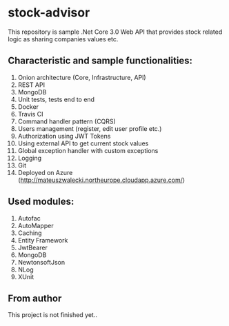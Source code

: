 # stock-advisor
This repository is sample .Net Core 3.0 Web API that provides stock related logic as sharing companies values etc.

## Characteristic and sample functionalities:
1. Onion architecture (Core, Infrastructure, API)
2. REST API
3. MongoDB
4. Unit tests, tests end to end 
5. Docker
6. Travis CI
7. Command handler pattern (CQRS)
8. Users management (register, edit user profile etc.)
9. Authorization using JWT Tokens
10. Using external API to get current stock values
11. Global exception handler with custom exceptions
12. Logging
13. Git
14. Deployed on Azure (http://mateuszwalecki.northeurope.cloudapp.azure.com/)

## Used modules:
1. Autofac
2. AutoMapper
3. Caching
4. Entity Framework
5. JwtBearer
6. MongoDB
7. NewtonsoftJson
8. NLog
9. XUnit

## From author
This project is not finished yet..
